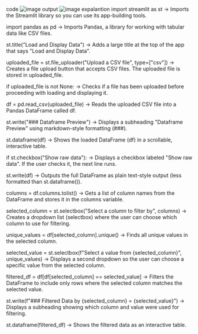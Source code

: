  code ![image](https://github.com/user-attachments/assets/25f913e1-1ac5-420a-9eea-d254eec3646c)
output ![image](https://github.com/user-attachments/assets/766b0806-8959-4180-8561-6fbbae6c3622)
expalantion
import streamlit as st
→ Imports the Streamlit library so you can use its app-building tools.

import pandas as pd
→ Imports Pandas, a library for working with tabular data like CSV files.

st.title("Load and Display Data")
→ Adds a large title at the top of the app that says "Load and Display Data".

uploaded_file = st.file_uploader("Upload a CSV file", type=["csv"])
→ Creates a file upload button that accepts CSV files. The uploaded file is stored in uploaded_file.

if uploaded_file is not None:
→ Checks if a file has been uploaded before proceeding with loading and displaying it.

df = pd.read_csv(uploaded_file)
→ Reads the uploaded CSV file into a Pandas DataFrame called df.

st.write("### Dataframe Preview")
→ Displays a subheading "Dataframe Preview" using markdown-style formatting (###).

st.dataframe(df)
→ Shows the loaded DataFrame (df) in a scrollable, interactive table.

if st.checkbox("Show raw data"):
→ Displays a checkbox labeled "Show raw data". If the user checks it, the next line runs.

st.write(df)
→ Outputs the full DataFrame as plain text-style output (less formatted than st.dataframe()).

columns = df.columns.tolist()
→ Gets a list of column names from the DataFrame and stores it in the columns variable.

selected_column = st.selectbox("Select a column to filter by", columns)
→ Creates a dropdown list (selectbox) where the user can choose which column to use for filtering.

unique_values = df[selected_column].unique()
→ Finds all unique values in the selected column.

selected_value = st.selectbox(f"Select a value from {selected_column}", unique_values)
→ Displays a second dropdown so the user can choose a specific value from the selected column.

filtered_df = df[df[selected_column] == selected_value]
→ Filters the DataFrame to include only rows where the selected column matches the selected value.

st.write(f"### Filtered Data by {selected_column} = {selected_value}")
→ Displays a subheading showing which column and value were used for filtering.

st.dataframe(filtered_df)
→ Shows the filtered data as an interactive table.

